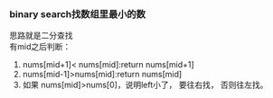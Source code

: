 ### binary search找数组里最小的数
思路就是二分查找  
有mid之后判断：  
1. nums[mid+1]< nums[mid]:return nums[mid+1]  
2. nums[mid-1]>nums[mid]:return nums[mid]  
3. 如果 nums[mid]>nums[0]，说明left小了， 要往右找， 否则往左找。